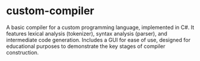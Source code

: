 # custom-compiler
A basic compiler for a custom programming language, implemented in C#. It features lexical analysis (tokenizer), syntax analysis (parser), and intermediate code generation. Includes a GUI for ease of use, designed for educational purposes to demonstrate the key stages of compiler construction.
